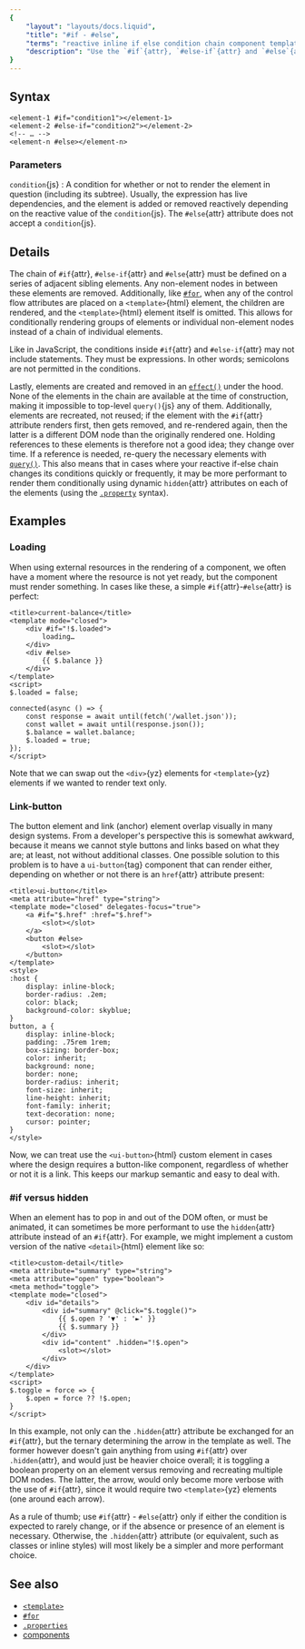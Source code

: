 ```yaml
---
{
	"layout": "layouts/docs.liquid",
	"title": "#if - #else",
	"terms": "reactive inline if else condition chain component template dynamic",
	"description": "Use the `#if`{attr}, `#else-if`{attr} and `#else`{attr} attributes to conditionally render elements based on a series of conditions, right from inside the `<template>`{html}."
}
---
```


## Syntax

```yz
<element-1 #if="condition1"></element-1>
<element-2 #else-if="condition2"></element-2>
<!-- … -->
<element-n #else></element-n>
```

### Parameters

`condition`{js}
: A condition for whether or not to render the element in question (including its subtree). Usually, the expression has live dependencies, and the element is added or removed reactively depending on the reactive value of the `condition`{js}. The `#else`{attr} attribute does not accept a `condition`{js}.

## Details

The chain of `#if`{attr}, `#else-if`{attr} and `#else`{attr} must be defined on a series of adjacent sibling elements. Any non-element nodes in between these elements are removed. Additionally, like [`#for`](/docs/components/template/for-of/), when any of the control flow attributes are placed on a `<template>`{html} element, the children are rendered, and the `<template>`{html} element itself is omitted. This allows for conditionally rendering groups of elements or individual non-element nodes instead of a chain of individual elements.

Like in JavaScript, the conditions inside `#if`{attr} and `#else-if`{attr} may not include statements. They must be expressions. In other words; semicolons are not permitted in the conditions.

Lastly, elements are created and removed in an [`effect()`](/docs/effect/) under the hood. None of the elements in the chain are available at the time of construction, making it impossible to top-level `query()`{js} any of them. Additionally, elements are recreated, not reused; if the element with the `#if`{attr} attribute renders first, then gets removed, and re-rendered again, then the latter is a different DOM node than the originally rendered one. Holding references to these elements is therefore not a good idea; they change over time. If a reference is needed, re-query the necessary elements with [`query()`](/docs/components/query/). This also means that in cases where your reactive if-else chain changes its conditions quickly or frequently, it may be more performant to render them conditionally using dynamic `hidden`{attr} attributes on each of the elements (using the [`.property`](/docs/components/template/properties/) syntax).

## Examples

### Loading

When using external resources in the rendering of a component, we often have a moment where the resource is not yet ready, but the component must render something. In cases like these, a simple `#if`{attr}-`#else`{attr} is perfect:

```yz
<title>current-balance</title>
<template mode="closed">
	<div #if="!$.loaded">
		loading…
	</div>
	<div #else>
		{{ $.balance }}
	</div>
</template>
<script>
$.loaded = false;

connected(async () => {
	const response = await until(fetch('/wallet.json'));
	const wallet = await until(response.json());
	$.balance = wallet.balance;
	$.loaded = true;
});
</script>
```

Note that we can swap out the `<div>`{yz} elements for `<template>`{yz} elements if we wanted to render text only.

### Link-button

The button element and link (anchor) element overlap visually in many design systems. From a developer's perspective this is somewhat awkward, because it means we cannot style buttons and links based on what they are; at least, not without additional classes. One possible solution to this problem is to have a `ui-button`{tag} component that can render either, depending on whether or not there is an `href`{attr} attribute present:

```yz
<title>ui-button</title>
<meta attribute="href" type="string">
<template mode="closed" delegates-focus="true">
	<a #if="$.href" :href="$.href">
		<slot></slot>
	</a>
	<button #else>
		<slot></slot>
	</button>
</template>
<style>
:host {
	display: inline-block;
	border-radius: .2em;
	color: black;
	background-color: skyblue;
}
button, a {
	display: inline-block;
	padding: .75rem 1rem;
	box-sizing: border-box;
	color: inherit;
	background: none;
	border: none;
	border-radius: inherit;
	font-size: inherit;
	line-height: inherit;
	font-family: inherit;
	text-decoration: none;
	cursor: pointer;
}
</style>
```

Now, we can treat use the `<ui-button>`{html} custom element in cases where the design requires a button-like component, regardless of whether or not it is a link. This keeps our markup semantic and easy to deal with.

### #if versus hidden

When an element has to pop in and out of the DOM often, or must be animated, it can sometimes be more performant to use the `hidden`{attr} attribute instead of an `#if`{attr}. For example, we might implement a custom version of the native `<detail>`{html} element like so:

```yz
<title>custom-detail</title>
<meta attribute="summary" type="string">
<meta attribute="open" type="boolean">
<meta method="toggle">
<template mode="closed">
	<div id="details">
		<div id="summary" @click="$.toggle()">
			{{ $.open ? '▼' : '►' }}
			{{ $.summary }}
		</div>
		<div id="content" .hidden="!$.open">
			<slot></slot>
		</div>
	</div>
</template>
<script>
$.toggle = force => {
	$.open = force ?? !$.open;
}
</script>
```

In this example, not only can the `.hidden`{attr} attribute be exchanged for an `#if`{attr}, but the ternary determining the arrow in the template as well. The former however doesn't gain anything from using `#if`{attr} over `.hidden`{attr}, and would just be heavier choice overall; it is toggling a boolean property on an element versus removing and recreating multiple DOM nodes. The latter, the arrow, would only become more verbose with the use of `#if`{attr}, since it would require two `<template>`{yz} elements (one around each arrow).

As a rule of thumb; use `#if`{attr} - `#else`{attr} only if either the condition is expected to rarely change, or if the absence or presence of an element is necessary. Otherwise, the `.hidden`{attr} attribute (or equivalent, such as classes or inline styles) will most likely be a simpler and more performant choice.

## See also

- [`<template>`](/docs/components/template/for-of/)
- [`#for`](/docs/components/template/for-of/)
- [`.properties`](/docs/components/template/properties/)
- [components](/docs/components/)
